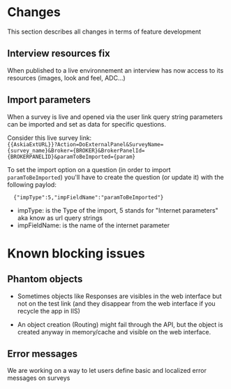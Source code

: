 # Changes
This section describes all changes in terms of feature development

## Interview resources fix
When published to a live environnement an interview has now access to its resources (images, look and feel, ADC...)


## Import parameters
When a survey is live and opened via the user link query string parameters can be imported and set as data for specific questions.

Consider this live survey link:  
`{{AskiaExtURL}}?Action=DoExternalPanel&SurveyName={survey_name}&Broker={BROKER}&BrokerPanelId={BROKERPANELID}&paramToBeImported={param}`

To set the import option on a question (in order to import `paramToBeImported`) you'll have to create the question (or update it) with the following paylod:

```
  {"impType":5,"impFieldName":"paramToBeImported"}
```

- impType: is the Type of the import, 5 stands for "Internet parameters" aka know as url query strings
- impFieldName: is the name of the internet parameter


# Known blocking issues

## Phantom objects
 - Sometimes objects like Responses are visibles in the web interface but not on the test link (and they disappear from the web interface if you recycle the app in IIS)

 - An object creation (Routing) might fail through the API, but the object is created anyway in memory/cache and visible on the web interface.

## Error messages
We are working on a way to let users define basic and localized error messages on surveys
